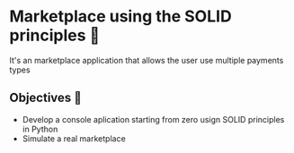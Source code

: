 # Marketplace using the SOLID principles 🛒

It's an marketplace application that allows the user use multiple payments types

## Objectives 🎯

- Develop a console aplication starting from zero usign SOLID principles in Python
- Simulate a real marketplace
